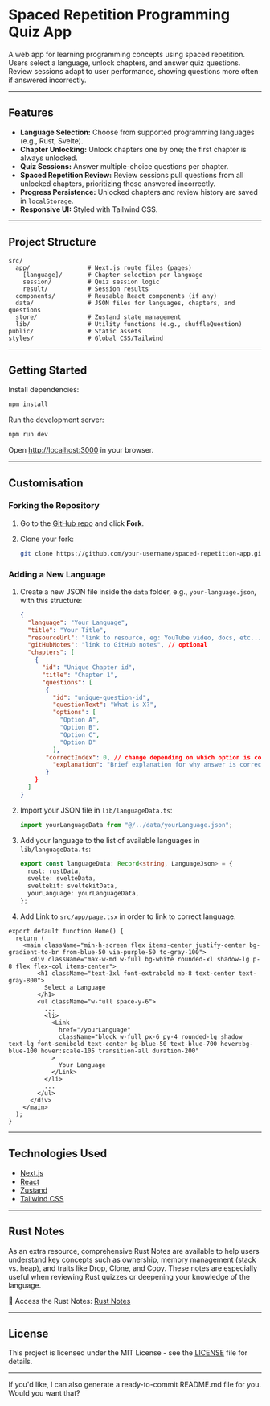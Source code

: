 # Spaced Repetition Programming Quiz App

A web app for learning programming concepts using spaced repetition.
Users select a language, unlock chapters, and answer quiz questions.
Review sessions adapt to user performance, showing questions more often if answered incorrectly.

---

## Features

- **Language Selection:** Choose from supported programming languages (e.g., Rust, Svelte).
- **Chapter Unlocking:** Unlock chapters one by one; the first chapter is always unlocked.
- **Quiz Sessions:** Answer multiple-choice questions per chapter.
- **Spaced Repetition Review:** Review sessions pull questions from all unlocked chapters, prioritizing those answered incorrectly.
- **Progress Persistence:** Unlocked chapters and review history are saved in `localStorage`.
- **Responsive UI:** Styled with Tailwind CSS.

---

## Project Structure

```
src/
  app/                # Next.js route files (pages)
    [language]/       # Chapter selection per language
    session/          # Quiz session logic
    result/           # Session results
  components/         # Reusable React components (if any)
  data/               # JSON files for languages, chapters, and questions
  store/              # Zustand state management
  lib/                # Utility functions (e.g., shuffleQuestion)
public/               # Static assets
styles/               # Global CSS/Tailwind
```

---

## Getting Started

Install dependencies:

```bash
npm install
```

Run the development server:

```bash
npm run dev
```

Open [http://localhost:3000](http://localhost:3000) in your browser.

---

## Customisation

### Forking the Repository

1. Go to the [GitHub repo](https://github.com/grmbyrn/spaced-repetition-app) and click **Fork**.
2. Clone your fork:

   ```bash
   git clone https://github.com/your-username/spaced-repetition-app.git
   ```

### Adding a New Language

1. Create a new JSON file inside the `data` folder, e.g., `your-language.json`, with this structure:

   ```json
   {
     "language": "Your Language",
     "title": "Your Title",
     "resourceUrl": "link to resource, eg: YouTube video, docs, etc...", // optional,
     "gitHubNotes": "link to GitHub notes", // optional
     "chapters": [
       {
         "id": "Unique Chapter id",
         "title": "Chapter 1",
         "questions": [
          {
            "id": "unique-question-id",
            "questionText": "What is X?",
            "options": [
              "Option A",
              "Option B",
              "Option C",
              "Option D"
            ],
          "correctIndex": 0, // change depending on which option is correct
            "explanation": "Brief explanation for why answer is correct"
          }
       }
     ]
   }
   ```

2. Import your JSON file in `lib/languageData.ts`:

   ```typescript
   import yourLanguageData from "@/../data/yourLanguage.json";
   ```

3. Add your language to the list of available languages in `lib/languageData.ts`:

   ```typescript
   export const languageData: Record<string, LanguageJson> = {
     rust: rustData,
     svelte: svelteData,
     sveltekit: sveltekitData,
     yourLanguage: yourLanguageData,
   };
   ```

4. Add Link to `src/app/page.tsx` in order to link to correct language.

```
export default function Home() {
  return (
    <main className="min-h-screen flex items-center justify-center bg-gradient-to-br from-blue-50 via-purple-50 to-gray-100">
      <div className="max-w-md w-full bg-white rounded-xl shadow-lg p-8 flex flex-col items-center">
        <h1 className="text-3xl font-extrabold mb-8 text-center text-gray-800">
          Select a Language
        </h1>
        <ul className="w-full space-y-6">
          ...
          <li>
            <Link
              href="/yourLanguage"
              className="block w-full px-6 py-4 rounded-lg shadow text-lg font-semibold text-center bg-blue-50 text-blue-700 hover:bg-blue-100 hover:scale-105 transition-all duration-200"
            >
              Your Language
            </Link>
          </li>
          ...
        </ul>
      </div>
    </main>
  );
}
```

---

## Technologies Used

- [Next.js](https://nextjs.org/)
- [React](https://react.dev/)
- [Zustand](https://zustand-demo.pmnd.rs/)
- [Tailwind CSS](https://tailwindcss.com/)

---

## Rust Notes

As an extra resource, comprehensive Rust Notes are available to help users understand key concepts such as ownership, memory management (stack vs. heap), and traits like Drop, Clone, and Copy. These notes are especially useful when reviewing Rust quizzes or deepening your knowledge of the language.

📘 Access the Rust Notes: [Rust Notes](https://github.com/grmbyrn/rust-notes)

---

## License

This project is licensed under the MIT License - see the [LICENSE](LICENSE) file for details.

---

If you'd like, I can also generate a ready-to-commit README.md file for you. Would you want that?
